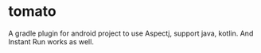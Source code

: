 # tomato
A gradle plugin for android project to use Aspectj, support java, kotlin. And Instant Run works as well.
